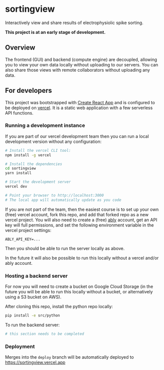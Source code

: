 # sortingview

Interactively view and share results of electrophysiolic spike sorting.

**This project is at an early stage of development.**

## Overview

The frontend (GUI) and backend (compute engine) are decoupled, allowing you to view your own data locally without uploading to our servers. You can also share those views with remote collaborators without uploading any data.

## For developers

This project was bootstrapped with [Create React App](https://github.com/facebook/create-react-app) and is configured to be deployed on [vercel](https://vercel.com). It is a static web application with a few serverless API functions.

### Running a development instance

If you are part of our vercel development team then you can run a local development version without any configuration:

```bash
# Install the vercel CLI tool:
npm install -g vercel

# Install the dependencies
cd sortingview
yarn install

# Start the development server
vercel dev

# Point your browser to http://localhost:3000
# The local app will automatically update as you code
```

If you are not part of the team, then the easiest course is to set up your own (free) vercel account, fork this repo, and add that forked repo as a new vercel project. You will also need to create a (free) [ably](https://ably.com) account, get an API key will full permissions, and set the following environment variable in the vercel project settings:

```
ABLY_API_KEY=...
```

Then you should be able to run the server locally as above.

In the future it will also be possible to run this locally without a vercel and/or ably account.

### Hosting a backend server

For now you will need to create a bucket on Google Cloud Storage (in the future you will be able to run this locally without a bucket, or alternatively using a S3 bucket on AWS).

After cloning this repo, install the python repo locally:

```bash
pip install -e src/python
```

To run the backend server:

```bash
# this section needs to be completed
```

### Deployment

Merges into the `deploy` branch will be automatically deployed to https://sortingview.vercel.app

<!-- Commits to other branches will generate [preview deployments](https://vercel.com/docs/git#preview-branches). -->


